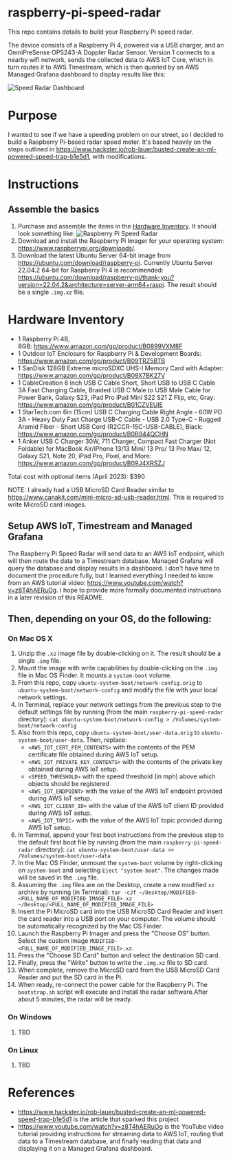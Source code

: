 # raspberry-pi-speed-radar

This repo contains details to build your Raspberry Pi speed radar.

The device consists of a Raspberry Pi 4, powered via a USB charger, and an OmniPreSense OPS243-A Doppler Radar Sensor. Version 1 connects to a nearby wifi network, sends the collected data to AWS IoT Core, which in turn routes it to AWS Timestream, which is then queried by an AWS Managed Grafana dashboard to display results like this:

![Speed Radar Dashboard](SpeedRadarDashboard.jpg)

# Purpose
I wanted to see if we have a speeding problem on our street, so I decided to build a Raspberry Pi-based radar speed meter. It's based heavily on the steps outlined in https://www.hackster.io/rob-lauer/busted-create-an-ml-powered-speed-trap-b1e5d1, with modifications.

# Instructions
## Assemble the basics
1. Purchase and assemble the items in the [Hardware Inventory](#hardware-inventory). It should look something like: ![Raspberry Pi Speed Radar](PiRadar.jpg)
1. Download and install the Raspberry Pi Imager for your operating system: https://www.raspberrypi.org/downloads/.
1. Download the latest Ubuntu Server 64-bit image from https://ubuntu.com/download/raspberry-pi. Currently Ubuntu Server 22.04.2 64-bit for Raspberry Pi 4 is recommended: https://ubuntu.com/download/raspberry-pi/thank-you?version=22.04.2&architecture=server-arm64+raspi. The result should be a single `.img.xz` file.

<a href="#hardware-inventory"></a>
# Hardware Inventory
* 1 Raspberry Pi 4B, 8GB: https://www.amazon.com/gp/product/B0899VXM8F
* 1 Outdoor IoT Enclosure for Raspberry Pi & Development Boards: https://www.amazon.com/gp/product/B09TRZ5BTB
* 1 SanDisk 128GB Extreme microSDXC UHS-I Memory Card with Adapter: https://www.amazon.com/gp/product/B09X7BK27V
* 1 CableCreation 6 inch USB C Cable Short, Short USB to USB C Cable 3A Fast Charging Cable, Braided USB C Male to USB Male Cable for Power Bank, Galaxy S23, iPad Pro iPad Mini S22 S21 Z Flip, etc, Gray: https://www.amazon.com/gp/product/B01CZVEUIE
* 1 StarTech.com 6in (15cm) USB C Charging Cable Right Angle - 60W PD 3A - Heavy Duty Fast Charge USB-C Cable - USB 2.0 Type-C - Rugged Aramid Fiber - Short USB Cord (R2CCR-15C-USB-CABLE), Black: https://www.amazon.com/gp/product/B0B944QCHN
* 1 Anker USB C Charger 30W, 711 Charger, Compact Fast Charger (Not Foldable) for MacBook Air/iPhone 13/13 Mini/ 13 Pro/ 13 Pro Max/ 12, Galaxy S21, Note 20, iPad Pro, Pixel, and More: https://www.amazon.com/gp/product/B09J4XRSZJ

Total cost with optional items (April 2023): $390

NOTE: I already had a USB MicroSD Card Reader similar to https://www.canakit.com/mini-micro-sd-usb-reader.html. This is required to write MicroSD card images.

## Setup AWS IoT, Timestream and Managed Grafana
The Raspberry Pi Speed Radar will send data to an AWS IoT endpoint, which will then route the data to a Timestream database. Managed Grafana will query the database and display results in a dashboard. I don't have time to document the procedure fully, but I learned everything I needed to know from an AWS tutorial video: https://www.youtube.com/watch?v=z8T4hAERuOg. I hope to provide more formally documented instructions in a later revision of this README.

## Then, depending on your OS, do the following:

### On Mac OS X
1. Unzip the `.xz` image file by double-clicking on it. The result should be a single `.img` file.
1. Mount the image with write capabilities by double-clicking on the `.img` file in Mac OS Finder. It mounts a `system-boot` volume.
1. From this repo, copy `ubuntu-system-boot/network-config.orig` to `ubuntu-system-boot/network-config` and modify the file with your local network settings.
1. In Terminal, replace your network settings from the previous step to the default settings file by running (from the main `raspberry-pi-speed-radar` directory):
   ```cat ubuntu-system-boot/network-config > /Volumes/system-boot/network-config```
1. Also from this repo, copy `ubuntu-system-boot/user-data.orig` to `ubuntu-system-boot/user-data`. Then, replace:
   * `<AWS_IOT_CERT_PEM_CONTENTS>` with the contents of the PEM certificate file obtained during AWS IoT setup.
   * `<AWS_IOT_PRIVATE_KEY_CONTENTS>` with the contents of the private key obtained during AWS IoT setup.
   * `<SPEED_THRESHOLD>` with the speed threshold (in mph) above which objects should be registered
   * `<AWS_IOT_ENDPOINT>` with the value of the AWS IoT endpoint provided during AWS IoT setup.
   * `<AWS_IOT_CLIENT_ID>` with the value of the AWS IoT client ID provided during AWS IoT setup.
   * `<AWS_IOT_TOPIC>` with the value of the AWS IoT topic provided during AWS IoT setup.
1. In Terminal, append your first boot instructions from the previous step to the default first boot file by running (from the main `raspberry-pi-speed-radar` directory):
   ```cat ubuntu-system-boot/user-data >> /Volumes/system-boot/user-data```
1. In the Mac OS Finder, unmount the `system-boot` volume by right-clicking on `system-boot` and selecting `Eject "system-boot"`. The changes made will be saved in the `.img` file.
1. Assuming the `.img` files are on the Desktop, create a new modified `xz` archive by running (in Terminal):
   ```tar -cJf ~/Desktop/MODIFIED-<FULL_NAME_OF_MODIFIED_IMAGE_FILE>.xz ~/Desktop/<FULL_NAME_OF_MODIFIED_IMAGE_FILE>```
1. Insert the Pi MicroSD card into the USB MicroSD Card Reader and insert the card reader into a USB port on your computer. The volume should be automatically recognized by the Mac OS Finder.
1. Launch the Raspberry Pi Imager and press the "Choose OS" button. Select the custom image `MODIFIED-<FULL_NAME_OF_MODIFIED_IMAGE_FILE>.xz`.
1. Press the "Choose SD Card" button and select the destination SD card.
1. Finally, press the "Write" button to write the `.img.xz` file to SD card.
1. When complete, remove the MicroSD card from the USB MicroSD Card Reader and put the SD card in the Pi.
1. When ready, re-connect the power cable for the Raspberry Pi. The `bootstrap.sh` script will execute and install the radar software.After about 5 minutes, the radar will be ready.

### On Windows
1. TBD

### On Linux
1. TBD

# References
* https://www.hackster.io/rob-lauer/busted-create-an-ml-powered-speed-trap-b1e5d1 is the article that sparked this project
* https://www.youtube.com/watch?v=z8T4hAERuOg is the YouTube video tutorial providing instructions for streaming data to AWS IoT, routing that data to a Timestream database, and finally reading that data and displaying it on a Managed Grafana dashboard.
